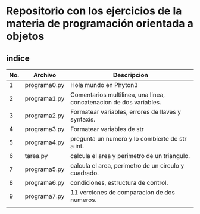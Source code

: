 # Repositorio con los ejercicios de la materia de programación orientada a objetos
## indice

|No.|Archivo|Descripcion|
|--|--|--|
|1|programa0.py|Hola mundo en Phyton3|
|2|programa1.py|Comentarios multilinea, una linea, concatenacion de dos variables.|
|3|programa2.py|Formatear variables, errores de llaves y syntaxis.|
|4|programa3.py|Formatear variables de str|
|5|programa4.py|pregunta un numero y lo combierte de str a int.|
|6|tarea.py|calcula el area y  perimetro de un triangulo.|
|7|programa5.py|calcula el area, perimetro de un circulo y cuadrado.|
|8|programa6.py|condiciones, estructura de control.|
|9|programa7.py|11 verciones de comparacion de dos numeros.|
|||